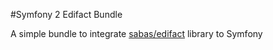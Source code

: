 #Symfony 2 Edifact Bundle

A simple bundle to integrate [sabas/edifact](https://github.com/sabas/edifact) library to Symfony
